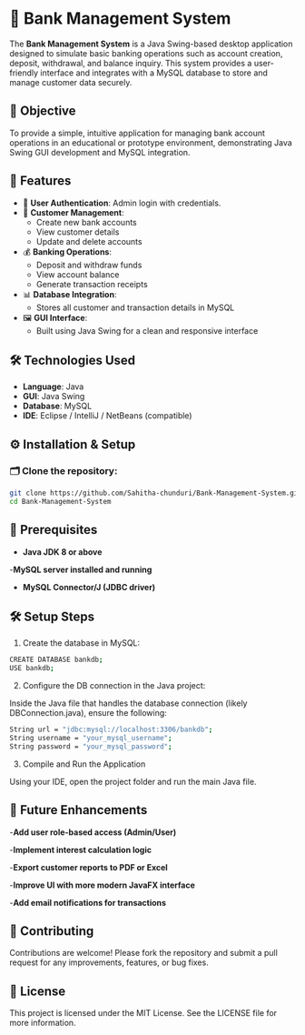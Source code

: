 # 🏦 Bank Management System

The **Bank Management System** is a Java Swing-based desktop application designed to simulate basic banking operations such as account creation, deposit, withdrawal, and balance inquiry. This system provides a user-friendly interface and integrates with a MySQL database to store and manage customer data securely.

## 🎯 Objective

To provide a simple, intuitive application for managing bank account operations in an educational or prototype environment, demonstrating Java Swing GUI development and MySQL integration.

## 🚀 Features

- 🔐 **User Authentication**: Admin login with credentials.
- 👤 **Customer Management**:
  - Create new bank accounts
  - View customer details
  - Update and delete accounts
- 💰 **Banking Operations**:
  - Deposit and withdraw funds
  - View account balance
  - Generate transaction receipts
- 📊 **Database Integration**:
  - Stores all customer and transaction details in MySQL
- 🖼️ **GUI Interface**:
  - Built using Java Swing for a clean and responsive interface

## 🛠️ Technologies Used

- **Language**: Java
- **GUI**: Java Swing
- **Database**: MySQL
- **IDE**: Eclipse / IntelliJ / NetBeans (compatible)

## ⚙️ Installation & Setup

### 🗂️ Clone the repository:

```bash
git clone https://github.com/Sahitha-chunduri/Bank-Management-System.git
cd Bank-Management-System
```
## 🔧 Prerequisites
- **Java JDK 8 or above**

-**MySQL server installed and running**

- **MySQL Connector/J (JDBC driver)**

## 🛠️ Setup Steps
1. Create the database in MySQL:

```bash
CREATE DATABASE bankdb;
USE bankdb;
```
2. Configure the DB connection in the Java project:

Inside the Java file that handles the database connection (likely DBConnection.java), ensure the following:

```bash
String url = "jdbc:mysql://localhost:3306/bankdb";
String username = "your_mysql_username";
String password = "your_mysql_password";
```
3. Compile and Run the Application

Using your IDE, open the project folder and run the main Java file.

## 🧩 Future Enhancements
-**Add user role-based access (Admin/User)**

-**Implement interest calculation logic**

-**Export customer reports to PDF or Excel**

-**Improve UI with more modern JavaFX interface**

-**Add email notifications for transactions**

## 🤝 Contributing
Contributions are welcome! Please fork the repository and submit a pull request for any improvements, features, or bug fixes.

## 📄 License
This project is licensed under the MIT License. See the LICENSE file for more information.




